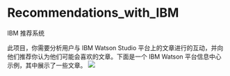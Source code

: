 # Recommendations_with_IBM
IBM 推荐系统

此项目，你需要分析用户与 IBM Watson Studio 平台上的文章进行的互动，并向他们推荐你认为他们可能会喜欢的文章。下面是一个 IBM Watson 平台信息中心示例，其中展示了一些文章。
![](https://video.udacity-data.com/topher/2018/September/5ba02d6d_screen-shot-2018-09-17-at-3.40.30-pm/screen-shot-2018-09-17-at-3.40.30-pm.png)

